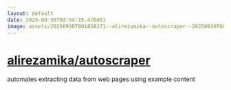 ```yaml
---
layout: default
date: 2025-09-30T03:54:15.476451
image: assets/20250930T001858371--alirezamika--autoscraper--20250930T002254970--cropped.png
---
```


# [alirezamika/autoscraper](https://github.com/alirezamika/autoscraper)

automates extracting data from web pages using example content
